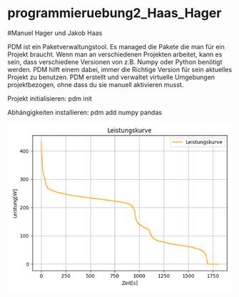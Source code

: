 # programmieruebung2_Haas_Hager

#Manuel Hager und Jakob Haas

PDM ist ein Paketverwaltungstool. Es managed die Pakete die man für ein Projekt braucht. Wenn man an verschiedenen Projekten arbeitet, kann es sein, dass verschiedene Versionen von z.B. Numpy oder Python benötigt werden. PDM hilft einem dabei, immer die Richtige Version für sein aktuelles Projekt zu benutzen. PDM erstellt und verwaltet virtuelle Umgebungen projektbezogen, ohne dass du sie manuell aktivieren musst.

Projekt initialisieren:
pdm init

Abhängigkeiten installieren:
pdm add numpy pandas


<img src="\figures\powercurve.png">
